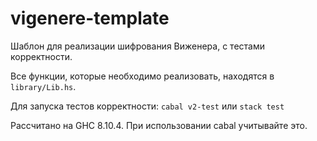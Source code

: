 # vigenere-template

Шаблон для реализации шифрования Виженера, с тестами корректности.

Все функции, которые необходимо реализовать, находятся в `library/Lib.hs`.

Для запуска тестов корректности: `cabal v2-test` или `stack test`

Рассчитано на GHC 8.10.4. При использовании cabal учитывайте это.
